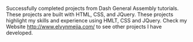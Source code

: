 Successfully completed projects from Dash General Assembly tutorials.
These projects are built with HTML, CSS, and JQuery.
These projects highlight my skills and experience using HMLT, CSS and JQuery.
Check my Website http://www.elvynmejia.com/ to see other projects I have developed. 

